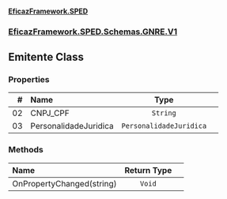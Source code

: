 #### [EficazFramework.SPED](EficazFrameworkSPED.md 'EficazFramework SPED')
### [EficazFramework.SPED.Schemas.GNRE.V1](EficazFramework.SPED.Schemas.GNRE.V1.md 'EficazFramework.SPED.Schemas.GNRE.V1')

## Emitente Class
### Properties

| # | Name | Type | |
| ---: | :--- | :---: | :--- |
| 02 | CNPJ_CPF | `String` |  |
| 03 | PersonalidadeJuridica | `PersonalidadeJuridica` |  |
### Methods

| Name | Return Type | |
| :--- | :---: | :--- |
| OnPropertyChanged(string) | `Void` |  |
